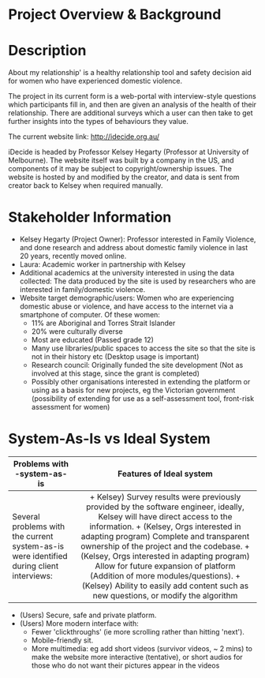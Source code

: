 # Project Overview & Background

Description
================================================================================
About my relationship' is a healthy relationship tool and safety decision aid for women who have experienced domestic violence. 

The project in its current form is a web-portal with interview-style questions which participants fill in, and then are given an analysis of the health of their relationship. There are additional surveys which a user can then take to get further insights into the types of behaviours they value.

The current website link: http://idecide.org.au/

iDecide is headed by Professor Kelsey Hegarty (Professor at University of Melbourne). The website itself was built by a company in the US, and components of it may be subject to copyright/ownership issues. The website is hosted by and modified by the creator, and data is sent from creator back to Kelsey when required manually.

Stakeholder Information
================================================================================

+ Kelsey Hegarty (Project Owner): Professor interested in Family Violence, and done research and address about domestic family violence in last 20 years, recently moved online.
+ Laura: Academic worker in partnership with Kelsey
+ Additional academics at the university interested in using the data collected: The data produced by the site is used by researchers who are interested in family/domestic violence.
+ Website target demographic/users: Women who are experiencing domestic abuse or violence, and have access to the internet via a smartphone of computer. Of these women:
   + 11% are Aboriginal and Torres Strait Islander
   + 20% were culturally diverse
   + Most are educated (Passed grade 12) 
   +  Many use libraries/public spaces to access the site so that the site is not in their history etc (Desktop usage is important)
   +  Research council: Originally funded the site development (Not as involved at this stage, since the grant is completed)
   +  Possibly other organisations interested in extending the platform or using as a basis for new projects, eg the Victorian government (possibility of extending for use as a self-assessment tool, front-risk assessment for women)


System-As-Is vs Ideal System
================================================================================
| Problems with -system-as-is         | Features of Ideal system         |
| ----------------------------------- |:-------------------------------:| 
| Several problems with the current system-as-is were identified during client interviews:      | + Kelsey) Survey results were previously provided by the software engineer, ideally, Kelsey will have direct access to the information. + (Kelsey, Orgs interested in adapting program) Complete and transparent ownership of the project and the codebase. + (Kelsey, Orgs interested in adapting program) Allow for future expansion of platform (Addition of more modules/questions). + (Kelsey) Ability to easily add content such as new questions, or modify the algorithm
+ (Users) Secure, safe and private platform.
+ (Users) More modern interface with:
   + Fewer 'clickthroughs' (ie more scrolling rather than hitting 'next').
   + Mobile-friendly sit.
   + More multimedia: eg add short videos (survivor videos, ~ 2 mins) to make the website more interactive (tentative), or short audios for those who do not want their pictures appear in the videos





